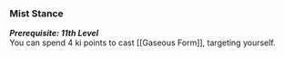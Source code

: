 ### Mist Stance

**_Prerequisite: 11th Level_**  
You can spend 4 ki points to cast [[Gaseous Form]], targeting yourself.